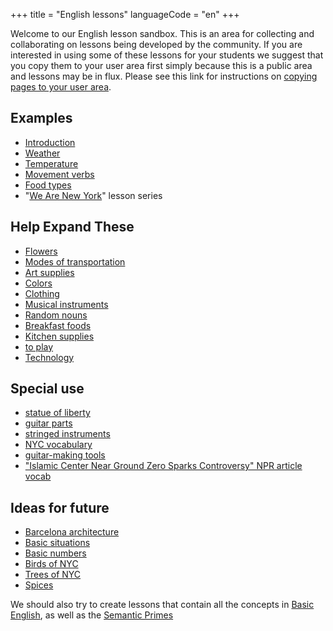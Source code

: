 +++
title = "English lessons"
languageCode = "en"
+++

Welcome to our English lesson sandbox. This is an area for collecting
and collaborating on lessons being developed by the community. If you
are interested in using some of these lessons for your students we
suggest that you copy them to your user area first simply because this
is a public area and lessons may be in flux. Please see this link for
instructions on [copying pages to your user area](/en/User_Pages).

## Examples

  - [Introduction](/en/Introduction)
  - [Weather](/en/Weather)
  - [Temperature](/en/Temperature)
  - [Movement verbs](/en/Movement_verbs)
  - [Food types](/en/Food)
  - "[We Are New York](/en/WANY)" lesson series

## Help Expand These

  - [Flowers](/en/Flowers)
  - [Modes of transportation](/en/Modes_of_transportation)
  - [Art supplies](/en/Art_supplies)
  - [Colors](/en/Colors)
  - [Clothing](/en/Clothing)
  - [Musical instruments](/en/Musical_instruments)
  - [Random nouns](/en/Random_nouns)
  - [Breakfast foods](/en/Breakfast_foods)
  - [Kitchen supplies](/en/Kitchen_supplies)
  - [to play](/en/to_play)
  - [Technology](/en/Technology)

## Special use

  - [statue of liberty](/en/statue_of_liberty)
  - [guitar parts](/en/guitar_parts)
  - [stringed instruments](/en/stringed_instruments)
  - [NYC vocabulary](/en/NYC_vocabulary)
  - [guitar-making tools](/en/guitar-making_tools)
  - ["Islamic Center Near Ground Zero Sparks Controversy" NPR article
    vocab](/en/vocabulary_for_NPR_article%2C_%27Islamic_Center_Near_Ground_Zero_Sparks_Controversy%27)

## Ideas for future

  - [Barcelona architecture](/en/Barcelona_architecture)
  - [Basic situations](/en/Basic_situations)
  - [Basic numbers](/en/Basic_numbers)
  - [Birds of NYC](/en/Birds_of_NYC)
  - [Trees of NYC](/en/Trees_of_NYC)
  - [Spices](/en/Spices)

We should also try to create lessons that contain all the concepts in
[Basic English](http://en.wikipedia.org/wiki/Basic_English), as well as
the [Semantic Primes](http://en.wikipedia.org/wiki/Semantic_primes)

